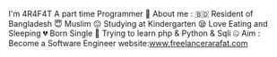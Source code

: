  I'm 4R4F4T  A part time Programmer
🤠 About me :
🇧🇩 Resident of Bangladesh
😇 Muslim
😐 Studying at Kindergarten
😪 Love Eating and Sleeping
💔 Born Single
🐍 Trying to learn php & Python & Sqli
🤐 Aim : Become a Software Engineer
website:www.freelancerarafat.com
